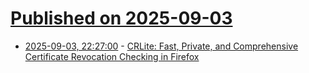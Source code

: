 # [Published on 2025-09-03](index.md)

* [2025-09-03, 22:27:00](https://soylentnews.org/article.pl?sid=25/09/02/192213&from=rss) - [CRLite: Fast, Private, and Comprehensive Certificate Revocation Checking in Firefox](https://soylentnews.org/article.pl?sid=25/09/02/192213&from=rss)
